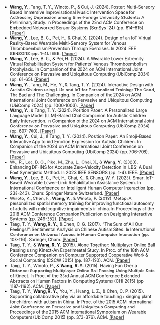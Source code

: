 - <strong>Wang, Y.</strong>, Tang, T. Y., Winoto, P., & Cui, J. (2024). Poster: Multi-Sensory Based Immersive Improvisational Music Intervention Space for Addressing Depression among Sino-Foreign University Students: A Preliminary Study. In Proceedings of the 22nd ACM Conference on Embedded Networked Sensor Systems (SenSys ’24) (pp. 814–815). [[Paper]](https://dl.acm.org/doi/abs/10.1145/3666025.3699384)
- <strong>Wang, Y.</strong>, Lee, B. G., Pei, H., & Chai, X. (2024). Design of an IoT Virtual Reality-Based Wearable Multi-Sensory System for Venous Thromboembolism Prevention Through Exercises. In 2024 IEEE SENSORS (pp. 1-4). IEEE. [[Paper]](https://ieeexplore.ieee.org/abstract/document/10784779)
- <strong>Wang, Y.</strong>, Lee, B. G., & Pei, H. (2024). A Wearable Lower Extremity Virtual Rehabilitation System for Patients’ Venous Thromboembolism Prophylaxis. In Companion of the 2024 on ACM International Joint Conference on Pervasive and Ubiquitous Computing (UbiComp 2024) (pp. 61-65). [[Paper]](https://dl.acm.org/doi/abs/10.1145/3675094.3677585)
- <strong>Wang, Y.</strong>, Tang, M., He, Y., & Tang, T. Y. (2024). Interactive Design with Autistic Children using LLM and IoT for Personalized Training: The Good, The Bad and The Challenging. In Companion of the 2024 on ACM International Joint Conference on Pervasive and Ubiquitous Computing (UbiComp 2024)  (pp. 1000-1003). [[Paper]](https://dl.acm.org/doi/abs/10.1145/3675094.3677573)
- <strong>Wang, Y.</strong>, & Tang, T. Y. (2024). Position Paper: A Personalized Large Language Model (LLM)-Based Chat Companion for Autistic Children Early Intervention. In Companion of the 2024 on ACM International Joint Conference on Pervasive and Ubiquitous Computing (UbiComp 2024)  (pp. 697-700). [[Paper]](https://dl.acm.org/doi/abs/10.1145/3675094.3678476)
- <strong>Wang, Y.</strong>, Cui, J., & Tang, T. Y. (2024). Position Paper: An Emoji-Based Interactive App to Aid Emotion Expression for Autistic Children. In Companion of the 2024 on ACM International Joint Conference on Pervasive and Ubiquitous Computing (UbiComp 2024) (pp. 706-708). [[Paper]](https://dl.acm.org/doi/abs/10.1145/3675094.3678478)
- Wu, R., Lee, B. G., Pike, M., Zhu, L., Chai, X., & <strong>Wang, Y.</strong> (2023). Enhancing DF-INS for Accurate Zero-Velocity Detection in ILBS: A Dual Foot Synergistic Method. In 2023 IEEE SENSORS (pp. 1-4). IEEE. [[Paper]](https://ieeexplore.ieee.org/abstract/document/10325168/)
- <strong>Wang, Y.</strong>, Lee, B. G., Pei, H., Chai, X., & Chung, W. Y. (2023). Smart IoT-Based Wearable Lower-Limb Rehabilitation Assistance System. In International Conference on Intelligent Human Computer Interaction (pp. 238-243). Cham: Springer Nature Switzerland. [[Paper]](https://link.springer.com/chapter/10.1007/978-3-031-53830-8_24)
- Winoto, K., Chen, P., <strong>Wang, Y.</strong>, & Winoto, P. (2018). Metap: A personalized spatial memory training for improving functional autonomy of adults with mild cognitive impairments in china. In Proceedings of the 2018 ACM Conference Companion Publication on Designing Interactive Systems (pp. 249-252). [[Paper]](https://dl.acm.org/doi/abs/10.1145/3197391.3205444)
- Tang, T. Y., <strong>Wang, R. Y.</strong>, & Chen, C. G. (2017). “The Sum of All Our Feelings!”: Sentimental Analysis on Chinese Autism Sites. In International Conference on Universal Access in Human-Computer Interaction (pp. 108-116). Springer, Cham. [[Paper]](https://link.springer.com/chapter/10.1007/978-3-319-58700-4_10)                             
- Tang, T. Y., & <strong>Wang, R. Y.</strong> (2015). Alone Together: Multiplayer Online Ball Passing using Kinect-An Experimental Study. In Proc. of the 18th ACM Conference Companion on Computer Supported Cooperative Work & Social Computing (CSCW 2015) (pp. 187-190). ACM. [[Paper]](https://dl.acm.org/doi/abs/10.1145/2685553.2699003)
- Tang, T. Y., Winoto, P., & <strong>Wang, R. Y.</strong> (2015). Having Fun Over a Distance: Supporting Multiplayer Online Ball Passing Using Multiple Sets of Kinect. In Proc. of the 33rd Annual ACM Conference Extended Abstracts on Human Factors in Computing Systems (CHI 2015) (pp. 1187-1192). ACM. [[Paper]](https://dl.acm.org/doi/abs/10.1145/2702613.2732848)
- Tang, T. Y., <strong>Wang, R. Y.</strong>, You, Y., Huang, L. Z., & Chen, C. P. (2015). Supporting collaborative play via an affordable touching+ singing plant for children with autism in China. In Proc. of the 2015 ACM International Joint Conference on Pervasive and Ubiquitous Computing and Proceedings of the 2015 ACM International Symposium on Wearable Computers (UbiComp 2015) (pp. 373-376). ACM. [[Paper]](https://dl.acm.org/doi/abs/10.1145/2800835.2800913)


<!-- - Test. [[Paper]](https://doi.org/) [[Code]](https://github.com) -->



